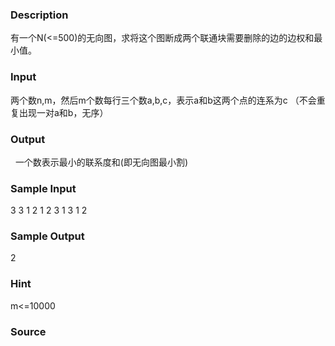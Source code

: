 
### Description
有一个N(<=500)的无向图，求将这个图断成两个联通块需要删除的边的边权和最小值。

### Input
两个数n,m，然后m个数每行三个数a,b,c，表示a和b这两个点的连系为c （不会重复出现一对a和b，无序）

### Output
 
一个数表示最小的联系度和(即无向图最小割)

### Sample Input
3 3
1 2 1
2 3 1
3 1 2

### Sample Output
2

### Hint

m<=10000
### Source
